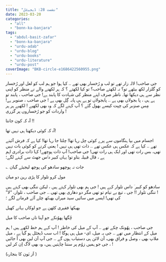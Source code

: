 ```yaml
---
title: "نشست 28: ڈیجیٹل"
date: 2023-03-20
categories: 
  - "all"
  - "bonn-ka-banjara"
tags: 
  - "abdul-basit-zafar"
  - "bonn-ka-banjara"
  - "urdu-adab"
  - "urdu-blog"
  - "urdu-books"
  - "urdu-literature"
  - "urdu-post"
coverImage: "BKB-circle-e1686422560955.png"
---
```


جی صاحب! لالہ زار تھے تو لب و رُخسار بھی تھے .. کیا ہوا جو ہم لب کو لعل اور رُخسار کو گلزار لکھ بیٹھے تو؟ نہ لکھتے صاحب؟ تو کیا لکھتے ؟ کہ ہر لکھنے والے نے منظر کو اپنی نظر سے ہی دیکھا تھا۔ ناظر صرف اپنے منظر کی شہادت کا پابند ہے! جی صاحب ، پابند تو ہے ہی ، پا بجولاں بھی ہے .. پابجولاں تو ہے ہی پابہ گِل بھی ہے ! جی صاحب ، صنوبر ہے! مِس صنوؔبر کی چپت کیسے بھول گئے ؟ آپ کہنے لگے کہ وہ بھی لکھیے ! لکھیے ہر ہر واردات کو جو رُخساروں پر گزری !

آہ کہ کون جانتا !!

آہ کہ کوئی دیکھتا ہی نہیں تھا!

اجسام میں بپا ہنگاموں سے پرے کوئی چل رہا تھا! چلتا جا رہا تھا! کیا ہے کہ فرش آئینے تھے .. کیا ہے کہ عکس ہی عکس تھے .. ذات تھی ہی نہیں ! یعنی کرنے کو کوئی بات نہیں تھی، بس رات تھی اور ایک ہی رات تھی! جی صاحب! آپ ذات پوچھے! کہا ذات برادری اہم ہے ، قال قبیلہ بتاو تو! یہاں کبیر داؔس جھٹ سے کہنے لگے؛

؎ جات نہ پوچھو سادھو کی پوچھ لیجیئے گیان

مول کرو تلوار کا پڑی رہن دو میان

سادھو کو کبیر ؔ داس تلوار کہے ہیں ! جی ہم بھی تلوار کہتے ہیں ، لیکن ننگی بھی کہتے ہیں ! ننگی تلوار !! جی ، تیغ بے نیام تو تھی مگر دو دھاری بھی تھی .. جی صاحب ، تلوار، “لا” کی تھی! ایسے میں سائیں سید میراں بھیکؔھ چلے آئے فرمانے لگے ؛

بھیکھاؔ فقیری کٹھن ہے جو لوکاں بہانے کھیل

چُگھا پھوُنکے جو آپنا تاں صاحب کا میل

جی صاحب ، پھُونک چکے تھے .. آپ کے میل کی خاطر ! آپ کہے ہم خط لکھے ہیں ! ہم میل کے انتظار میں تھے .. جی یہ میل، ای- میل ہی ہوگا ! اب سب ڈیجٹل ہو گیا ہے ، میل ملاپ بھی ، وصل و فراق بھی، آن لائن ہی دستیاب ہوں گے .. جی آپ آن لین بھی آ جائیں ، جی جو ہمیں زوُم پر سننا چاہتیں ہیں، وہ بھی لاگ اِن کر لیں !

(اَز بَون کا بنجارہ )
